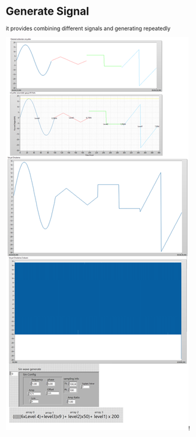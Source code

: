 # Generate Signal

it provides combining different signals and generating repeatedly

![](/Readme.png)!
